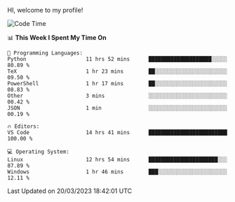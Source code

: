 HI, welcome to my profile!
<!--START_SECTION:waka-->
![Code Time](http://img.shields.io/badge/Code%20Time-645%20hrs%2045%20mins-blue)

📊 **This Week I Spent My Time On** 

```text
💬 Programming Languages: 
Python                   11 hrs 52 mins      ████████████████████░░░░░   80.89 % 
TeX                      1 hr 23 mins        ██░░░░░░░░░░░░░░░░░░░░░░░   09.50 % 
PowerShell               1 hr 17 mins        ██░░░░░░░░░░░░░░░░░░░░░░░   08.83 % 
Other                    3 mins              ░░░░░░░░░░░░░░░░░░░░░░░░░   00.42 % 
JSON                     1 min               ░░░░░░░░░░░░░░░░░░░░░░░░░   00.19 % 

🔥 Editors: 
VS Code                  14 hrs 41 mins      █████████████████████████   100.00 % 

💻 Operating System: 
Linux                    12 hrs 54 mins      ██████████████████████░░░   87.89 % 
Windows                  1 hr 46 mins        ███░░░░░░░░░░░░░░░░░░░░░░   12.11 % 
```


 Last Updated on 20/03/2023 18:42:01 UTC
<!--END_SECTION:waka-->
